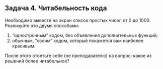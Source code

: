 ## Задача 4. Читабельность кода
Необходимо вывести на экран список простых чисел от 0 до 1000. Реализуйте это двумя способами: 
1. “однострочным” кодом, без объявления дополнительных функций;
2. обычным, “своим” кодом, который покажется вам наиболее красивым.

После этого ответьте себе (не преподавателю) на вопрос: какое из решений более читабельное?



